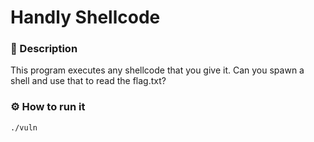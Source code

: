 # Handly Shellcode

### 📄 Description
This program executes any shellcode that you give it. Can you spawn a shell and use that to read the flag.txt?


### ⚙ How to run it
```bash
./vuln
```
